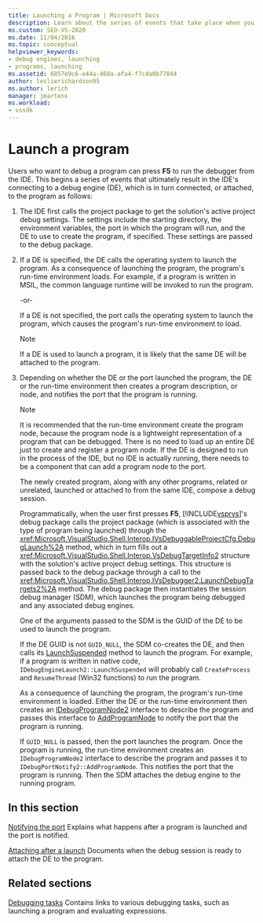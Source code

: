 ```yaml
---
title: Launching a Program | Microsoft Docs
description: Learn about the series of events that take place when you debug a program using F5 to run the debugger from the IDE.
ms.custom: SEO-VS-2020
ms.date: 11/04/2016
ms.topic: conceptual
helpviewer_keywords:
- debug engines, launching
- programs, launching
ms.assetid: 6857e9c6-e44a-468a-afa4-f7c4a0b77844
author: leslierichardson95
ms.author: lerich
manager: jmartens
ms.workload:
- vssdk
---
```

# Launch a program
Users who want to debug a program can press **F5** to run the debugger from the IDE. This begins a series of events that ultimately result in the IDE's connecting to a debug engine (DE), which is in turn connected, or attached, to the program as follows:

1. The IDE first calls the project package to get the solution's active project debug settings. The settings include the starting directory, the environment variables, the port in which the program will run, and the DE to use to create the program, if specified. These settings are passed to the debug package.

2. If a DE is specified, the DE calls the operating system to launch the program. As a consequence of launching the program, the program's run-time environment loads. For example, if a program is written in MSIL, the common language runtime will be invoked to run the program.

    -or-

    If a DE is not specified, the port calls the operating system to launch the program, which causes the program's run-time environment to load.

   > [!NOTE]
   > If a DE is used to launch a program, it is likely that the same DE will be attached to the program.

3. Depending on whether the DE or the port launched the program, the DE or the run-time environment then creates a program description, or node, and notifies the port that the program is running.

   > [!NOTE]
   > It is recommended that the run-time environment create the program node, because the program node is a lightweight representation of a program that can be debugged. There is no need to load up an entire DE just to create and register a program node. If the DE is designed to run in the process of the IDE, but no IDE is actually running, there needs to be a component that can add a program node to the port.

   The newly created program, along with any other programs, related or unrelated, launched or attached to from the same IDE, compose a debug session.

   Programmatically, when the user first presses **F5**, [!INCLUDE[vsprvs](../../code-quality/includes/vsprvs_md.md)]'s debug package calls the project package (which is associated with the type of program being launched) through the <xref:Microsoft.VisualStudio.Shell.Interop.IVsDebuggableProjectCfg.DebugLaunch%2A> method, which in turn fills out a <xref:Microsoft.VisualStudio.Shell.Interop.VsDebugTargetInfo2> structure with the solution's active project debug settings. This structure is passed back to the debug package through a call to the <xref:Microsoft.VisualStudio.Shell.Interop.IVsDebugger2.LaunchDebugTargets2%2A> method. The debug package then instantiates the session debug manager (SDM), which launches the program being debugged and any associated debug engines.

   One of the arguments passed to the SDM is the GUID of the DE to be used to launch the program.

   If the DE GUID is not `GUID_NULL`, the SDM co-creates the DE, and then calls its [LaunchSuspended](../../extensibility/debugger/reference/idebugenginelaunch2-launchsuspended.md) method to launch the program. For example, if a program is written in native code, `IDebugEngineLaunch2::LaunchSuspended` will probably call `CreateProcess` and `ResumeThread` (Win32 functions) to run the program.

   As a consequence of launching the program, the program's run-time environment is loaded. Either the DE or the run-time environment then creates an [IDebugProgramNode2](../../extensibility/debugger/reference/idebugprogramnode2.md) interface to describe the program and passes this interface to [AddProgramNode](../../extensibility/debugger/reference/idebugportnotify2-addprogramnode.md) to notify the port that the program is running.

   If `GUID_NULL` is passed, then the port launches the program. Once the program is running, the run-time environment creates an `IDebugProgramNode2` interface to describe the program and passes it to `IDebugPortNotify2::AddProgramNode`. This notifies the port that the program is running. Then the SDM attaches the debug engine to the running program.

## In this section
 [Notifying the port](../../extensibility/debugger/notifying-the-port.md)
 Explains what happens after a program is launched and the port is notified.

 [Attaching after a launch](../../extensibility/debugger/attaching-after-a-launch.md)
 Documents when the debug session is ready to attach the DE to the program.

## Related sections
 [Debugging tasks](../../extensibility/debugger/debugging-tasks.md)
 Contains links to various debugging tasks, such as launching a program and evaluating expressions.
